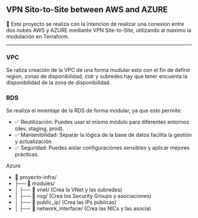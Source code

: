 ## VPN Sito-to-Site between AWS and AZURE
📌 Este proyecto se realiza con la intencion de realizar una conexion entre dos nubes AWS y AZURE mediante VPN Site-to-Site, utilizando al maximo la modulación en Terraform.

************************************************************************

### VPC
Se raliza creación de la VPC de una forma mudular esto con el fin de definir region, zonas de disponibilidad, cidr y subredes hay que tener encuenta la disponibilidad de la zona de disponibilidad.

### RDS
Se realiza el moentaje de la RDS de forma modular, ya que esto permite:

- ✅ Reutilización: Puedes usar el mismo módulo para diferentes entornos (dev, staging, prod).
- ✅ Mantenibilidad: Separar la lógica de la base de datos facilita la gestión y actualización.
- ✅ Seguridad: Puedes aislar configuraciones sensibles y aplicar mejores prácticas.



Azure
- 📂 proyecto-infra/
- ├── 📂 modules/
- │ ├── 📂 vnet/ (Crea la VNet y las subredes)
- │ ├── 📂 nsg/ (Crea los Security Groups y asociaciones)
- │ ├── 📂 public_ip/ (Crea las IPs públicas)
- │ ├── 📂 network_interface/ (Crea las NICs y las asocia)